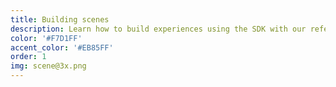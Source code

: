 ```yaml
---
title: Building scenes
description: Learn how to build experiences using the SDK with our reference guide and tutorials.
color: '#F7D1FF'
accent_color: '#EB85FF'
order: 1
img: scene@3x.png
---
```

